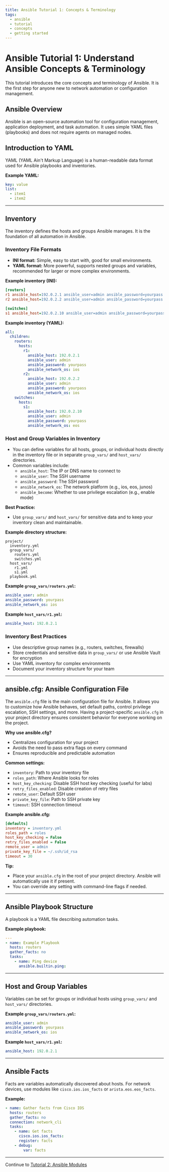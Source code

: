 ```yaml
---
title: Ansible Tutorial 1: Concepts & Terminology
tags:
  - ansible
  - tutorial
  - concepts
  - getting started
---
```


# Ansible Tutorial 1: Understand Ansible Concepts & Terminology

This tutorial introduces the core concepts and terminology of Ansible. It is the first step for anyone new to network automation or configuration management.

## Ansible Overview
Ansible is an open-source automation tool for configuration management, application deployment, and task automation. It uses simple YAML files (playbooks) and does not require agents on managed nodes.

## Introduction to YAML
YAML (YAML Ain't Markup Language) is a human-readable data format used for Ansible playbooks and inventories.

**Example YAML:**
```yaml
key: value
list:
  - item1
  - item2
```

---

## Inventory
The inventory defines the hosts and groups Ansible manages. It is the foundation of all automation in Ansible.

### Inventory File Formats
- **INI format:** Simple, easy to start with, good for small environments.
- **YAML format:** More powerful, supports nested groups and variables, recommended for larger or more complex environments.

**Example inventory (INI):**
```ini
[routers]
r1 ansible_host=192.0.2.1 ansible_user=admin ansible_password=yourpass ansible_network_os=ios
r2 ansible_host=192.0.2.2 ansible_user=admin ansible_password=yourpass ansible_network_os=ios

[switches]
s1 ansible_host=192.0.2.10 ansible_user=admin ansible_password=yourpass ansible_network_os=eos
```

**Example inventory (YAML):**
```yaml
all:
  children:
    routers:
      hosts:
        r1:
          ansible_host: 192.0.2.1
          ansible_user: admin
          ansible_password: yourpass
          ansible_network_os: ios
        r2:
          ansible_host: 192.0.2.2
          ansible_user: admin
          ansible_password: yourpass
          ansible_network_os: ios
    switches:
      hosts:
        s1:
          ansible_host: 192.0.2.10
          ansible_user: admin
          ansible_password: yourpass
          ansible_network_os: eos
```

### Host and Group Variables in Inventory
- You can define variables for all hosts, groups, or individual hosts directly in the inventory file or in separate `group_vars/` and `host_vars/` directories.
- Common variables include:
  - `ansible_host`: The IP or DNS name to connect to
  - `ansible_user`: The SSH username
  - `ansible_password`: The SSH password
  - `ansible_network_os`: The network platform (e.g., ios, eos, junos)
  - `ansible_become`: Whether to use privilege escalation (e.g., enable mode)

**Best Practice:**
- Use `group_vars/` and `host_vars/` for sensitive data and to keep your inventory clean and maintainable.

**Example directory structure:**
```
project/
  inventory.yml
  group_vars/
    routers.yml
    switches.yml
  host_vars/
    r1.yml
    s1.yml
  playbook.yml
```

**Example `group_vars/routers.yml`:**
```yaml
ansible_user: admin
ansible_password: yourpass
ansible_network_os: ios
```

**Example `host_vars/r1.yml`:**
```yaml
ansible_host: 192.0.2.1
```

### Inventory Best Practices
- Use descriptive group names (e.g., routers, switches, firewalls)
- Store credentials and sensitive data in `group_vars/` or use Ansible Vault for encryption
- Use YAML inventory for complex environments
- Document your inventory structure for your team

---

## ansible.cfg: Ansible Configuration File

The `ansible.cfg` file is the main configuration file for Ansible. It allows you to customize how Ansible behaves, set default paths, control privilege escalation, SSH settings, and more. Having a project-specific `ansible.cfg` in your project directory ensures consistent behavior for everyone working on the project.

**Why use ansible.cfg?**
- Centralizes configuration for your project
- Avoids the need to pass extra flags on every command
- Ensures reproducible and predictable automation

**Common settings:**
- `inventory`: Path to your inventory file
- `roles_path`: Where Ansible looks for roles
- `host_key_checking`: Disable SSH host key checking (useful for labs)
- `retry_files_enabled`: Disable creation of retry files
- `remote_user`: Default SSH user
- `private_key_file`: Path to SSH private key
- `timeout`: SSH connection timeout

**Example ansible.cfg:**
```ini
[defaults]
inventory = inventory.yml
roles_path = roles
host_key_checking = False
retry_files_enabled = False
remote_user = admin
private_key_file = ~/.ssh/id_rsa
timeout = 30
```

**Tip:**
- Place your `ansible.cfg` in the root of your project directory. Ansible will automatically use it if present.
- You can override any setting with command-line flags if needed.

---

## Ansible Playbook Structure
A playbook is a YAML file describing automation tasks.

**Example playbook:**
```yaml
---
- name: Example Playbook
  hosts: routers
  gather_facts: no
  tasks:
    - name: Ping device
      ansible.builtin.ping:
```

---

## Host and Group Variables
Variables can be set for groups or individual hosts using `group_vars/` and `host_vars/` directories.

**Example `group_vars/routers.yml`:**
```yaml
ansible_user: admin
ansible_password: yourpass
ansible_network_os: ios
```

**Example `host_vars/r1.yml`:**
```yaml
ansible_host: 192.0.2.1
```

---

## Ansible Facts
Facts are variables automatically discovered about hosts. For network devices, use modules like `cisco.ios.ios_facts` or `arista.eos.eos_facts`.

**Example:**
```yaml
- name: Gather facts from Cisco IOS
  hosts: routers
  gather_facts: no
  connection: network_cli
  tasks:
    - name: Get facts
      cisco.ios.ios_facts:
      register: facts
    - debug:
        var: facts
```

---

Continue to [Tutorial 2: Ansible Modules](ansible_tutorial_2_modules.md) 